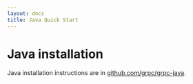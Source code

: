 ```yaml
---
layout: docs
title: Java Quick Start
---
```


# Java installation

Java installation instructions are in [github.com/grpc/grpc-java](https://github.com/grpc/grpc-java).
